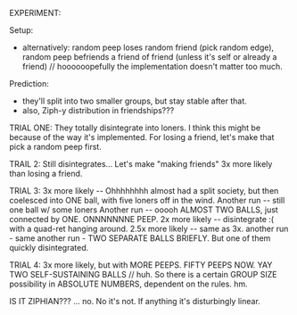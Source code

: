 EXPERIMENT:

Setup:
- alternatively: random peep loses random friend (pick random edge), random peep befriends a friend of friend (unless it's self or already a friend)
// hoooooopefully the implementation doesn't matter too much.

Prediction:
- they'll split into two smaller groups, but stay stable after that.
- also, Ziph-y distribution in friendships???

TRIAL ONE:
They totally disintegrate into loners.
I think this might be because of the way it's implemented.
For losing a friend, let's make that pick a random peep first.

TRAIL 2:
Still disintegrates...
Let's make "making friends" 3x more likely than losing a friend.

TRIAL 3:
3x more likely -- Ohhhhhhhh almost had a split society, but then coelesced into ONE ball, with five loners off in the wind.
Another run -- still one ball w/ some loners
Another run -- ooooh ALMOST TWO BALLS, just connected by ONE. ONNNNNNNE PEEP.
2x more likely -- disintegrate :( with a quad-ret hanging around.
2.5x more likely -- same as 3x.
another run - same
another run - TWO SEPARATE BALLS BRIEFLY. But one of them quickly disintegrated.

TRIAL 4:
3x more likely, but with MORE PEEPS. FIFTY PEEPS NOW.
YAY
TWO SELF-SUSTAINING BALLS
// huh. So there is a certain GROUP SIZE possibility in ABSOLUTE NUMBERS, dependent on the rules. hm.

IS IT ZIPHIAN???
...
no.
No it's not.
If anything it's disturbingly linear.